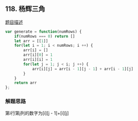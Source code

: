 ## 118. 杨辉三角

[题目描述](https://leetcode-cn.com/problems/pascals-triangle/)


```javascript
var generate = function(numRows) {
    if(numRows === 0) return []
    let arr = [[1]]
    for(let i = 1; i < numRows; i ++) {
        arr[i] = []
        arr[i][0] = 1
        arr[i][i] = 1
        for(let j = 1; j < i; j ++) {
            arr[i][j] = arr[i - 1][j - 1] + arr[i - 1][j]
        }
    }
    return arr
};
```

### 解题思路
第i行第j列的数字为[i][j - 1]+[i][j]